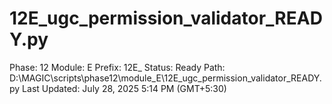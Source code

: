 # 12E_ugc_permission_validator_READY.py

Phase: 12
Module: E
Prefix: 12E_
Status: Ready
Path: D:\MAGIC\scripts\phase12\module_E\12E_ugc_permission_validator_READY.py
Last Updated: July 28, 2025 5:14 PM (GMT+5:30)
